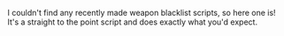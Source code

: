 I couldn't find any recently made weapon blacklist scripts, so here one is! It's a straight to the point script and does exactly what you'd expect. 
